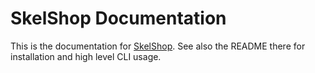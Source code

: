 # SkelShop Documentation

This is the documentation for [SkelShop](https://github.com/frankier/skelshop).
See also the README there for installation and high level CLI usage.
